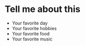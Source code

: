 # Tell me about this 

* Your favorite day
* Your favorite hobbies
* Your favorite food 
* Your favorite music
